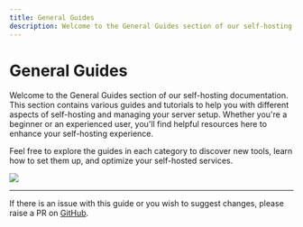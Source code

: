 ```yaml
---
title: General Guides
description: Welcome to the General Guides section of our self-hosting documentation.
---
```


# General Guides

Welcome to the General Guides section of our self-hosting documentation. This section contains various guides and tutorials to help you with different aspects of self-hosting and managing your server setup. Whether you're a beginner or an experienced user, you'll find helpful resources here to enhance your self-hosting experience.

Feel free to explore the guides in each category to discover new tools, learn how to set them up, and optimize your self-hosted services.


<a href="https://www.buymeacoffee.com/techdox"><img src="https://img.buymeacoffee.com/button-api/?text=Buy me a cup of tea&emoji=🍵&slug=techdox&button_colour=FFDD00&font_colour=000000&font_family=Cookie&outline_colour=000000&coffee_colour=ffffff" /></a>


---

If there is an issue with this guide or you wish to suggest changes, please raise a PR on [GitHub](https://github.com/Techdox/techdox-docs).
